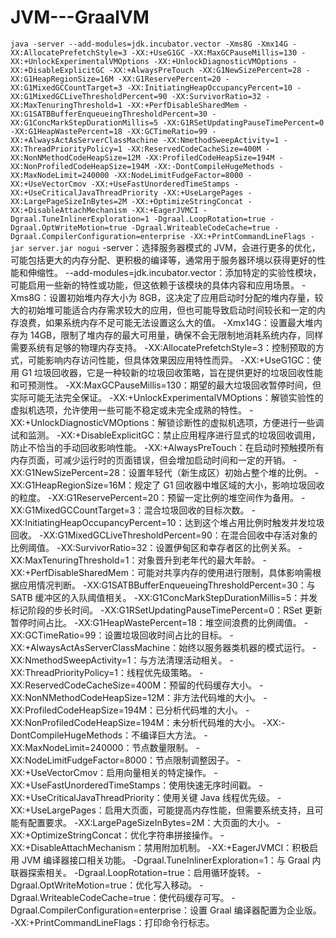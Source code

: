 # JVM---GraalVM
`
java -server --add-modules=jdk.incubator.vector -Xms8G -Xmx14G -XX:AllocatePrefetchStyle=3 -XX:+UseG1GC -XX:MaxGCPauseMillis=130 -XX:+UnlockExperimentalVMOptions -XX:+UnlockDiagnosticVMOptions -XX:+DisableExplicitGC -XX:+AlwaysPreTouch -XX:G1NewSizePercent=28 -XX:G1HeapRegionSize=16M -XX:G1ReservePercent=20 -XX:G1MixedGCCountTarget=3 -XX:InitiatingHeapOccupancyPercent=10 -XX:G1MixedGCLiveThresholdPercent=90 -XX:SurvivorRatio=32 -XX:MaxTenuringThreshold=1 -XX:+PerfDisableSharedMem -XX:G1SATBBufferEnqueueingThresholdPercent=30 -XX:G1ConcMarkStepDurationMillis=5 -XX:G1RSetUpdatingPauseTimePercent=0 -XX:G1HeapWastePercent=18 -XX:GCTimeRatio=99 -XX:+AlwaysActAsServerClassMachine -XX:NmethodSweepActivity=1 -XX:ThreadPriorityPolicy=1 -XX:ReservedCodeCacheSize=400M -XX:NonNMethodCodeHeapSize=12M -XX:ProfiledCodeHeapSize=194M -XX:NonProfiledCodeHeapSize=194M -XX:-DontCompileHugeMethods -XX:MaxNodeLimit=240000 -XX:NodeLimitFudgeFactor=8000 -XX:+UseVectorCmov -XX:+UseFastUnorderedTimeStamps -XX:+UseCriticalJavaThreadPriority -XX:+UseLargePages -XX:LargePageSizeInBytes=2M -XX:+OptimizeStringConcat -XX:+DisableAttachMechanism -XX:+EagerJVMCI -Dgraal.TuneInlinerExploration=1 -Dgraal.LoopRotation=true -Dgraal.OptWriteMotion=true -Dgraal.WriteableCodeCache=true -Dgraal.CompilerConfiguration=enterprise -XX:+PrintCommandLineFlags -jar server.jar nogui
`
-server：选择服务器模式的 JVM，会进行更多的优化，可能包括更大的内存分配、更积极的编译等，通常用于服务器环境以获得更好的性能和伸缩性。
--add-modules=jdk.incubator.vector：添加特定的实验性模块，可能启用一些新的特性或功能，但这依赖于该模块的具体内容和应用场景。
-Xms8G：设置初始堆内存大小为 8GB，这决定了应用启动时分配的堆内存量，较大的初始堆可能适合内存需求较大的应用，但也可能导致启动时间较长和一定的内存浪费，如果系统内存不足可能无法设置这么大的值。
-Xmx14G：设置最大堆内存为 14GB，限制了堆内存的最大可用量，确保不会无限制地消耗系统内存，同样需要系统有足够的物理内存支持。
-XX:AllocatePrefetchStyle=3：控制预取的方式，可能影响内存访问性能，但具体效果因应用特性而异。
-XX:+UseG1GC：使用 G1 垃圾回收器，它是一种较新的垃圾回收策略，旨在提供更好的垃圾回收性能和可预测性。
-XX:MaxGCPauseMillis=130：期望的最大垃圾回收暂停时间，但实际可能无法完全保证。
-XX:+UnlockExperimentalVMOptions：解锁实验性的虚拟机选项，允许使用一些可能不稳定或未完全成熟的特性。
-XX:+UnlockDiagnosticVMOptions：解锁诊断性的虚拟机选项，方便进行一些调试和监测。
-XX:+DisableExplicitGC：禁止应用程序进行显式的垃圾回收调用，防止不恰当的手动回收影响性能。
-XX:+AlwaysPreTouch：在启动时预触摸所有内存页面，可减少运行时的页面错误，但会增加启动时间和一定的开销。
-XX:G1NewSizePercent=28：设置年轻代（新生成区）初始占整个堆的比例。
-XX:G1HeapRegionSize=16M：规定了 G1 回收器中堆区域的大小，影响垃圾回收的粒度。
-XX:G1ReservePercent=20：预留一定比例的堆空间作为备用。
-XX:G1MixedGCCountTarget=3：混合垃圾回收的目标次数。
-XX:InitiatingHeapOccupancyPercent=10：达到这个堆占用比例时触发并发垃圾回收。
-XX:G1MixedGCLiveThresholdPercent=90：在混合回收中存活对象的比例阈值。
-XX:SurvivorRatio=32：设置伊甸区和幸存者区的比例关系。
-XX:MaxTenuringThreshold=1：对象晋升到老年代的最大年龄。
-XX:+PerfDisableSharedMem：可能对共享内存的使用进行限制，具体影响需根据应用情况判断。
-XX:G1SATBBufferEnqueueingThresholdPercent=30：与 SATB 缓冲区的入队阈值相关。
-XX:G1ConcMarkStepDurationMillis=5：并发标记阶段的步长时间。
-XX:G1RSetUpdatingPauseTimePercent=0：RSet 更新暂停时间占比。
-XX:G1HeapWastePercent=18：堆空间浪费的比例阈值。
-XX:GCTimeRatio=99：设置垃圾回收时间占比的目标。
-XX:+AlwaysActAsServerClassMachine：始终以服务器类机器的模式运行。
-XX:NmethodSweepActivity=1：与方法清理活动相关。
-XX:ThreadPriorityPolicy=1：线程优先级策略。
-XX:ReservedCodeCacheSize=400M：预留的代码缓存大小。
-XX:NonNMethodCodeHeapSize=12M：非方法代码堆的大小。
-XX:ProfiledCodeHeapSize=194M：已分析代码堆的大小。
-XX:NonProfiledCodeHeapSize=194M：未分析代码堆的大小。
-XX:-DontCompileHugeMethods：不编译巨大方法。
-XX:MaxNodeLimit=240000：节点数量限制。
-XX:NodeLimitFudgeFactor=8000：节点限制调整因子。
-XX:+UseVectorCmov：启用向量相关的特定操作。
-XX:+UseFastUnorderedTimeStamps：使用快速无序时间戳。
-XX:+UseCriticalJavaThreadPriority：使用关键 Java 线程优先级。
-XX:+UseLargePages：启用大页面，可能提高内存性能，但需要系统支持，且可能有配置要求。
-XX:LargePageSizeInBytes=2M：大页面的大小。
-XX:+OptimizeStringConcat：优化字符串拼接操作。
-XX:+DisableAttachMechanism：禁用附加机制。
-XX:+EagerJVMCI：积极启用 JVM 编译器接口相关功能。
-Dgraal.TuneInlinerExploration=1：与 Graal 内联器探索相关。
-Dgraal.LoopRotation=true：启用循环旋转。
-Dgraal.OptWriteMotion=true：优化写入移动。
-Dgraal.WriteableCodeCache=true：使代码缓存可写。
-Dgraal.CompilerConfiguration=enterprise：设置 Graal 编译器配置为企业版。
-XX:+PrintCommandLineFlags：打印命令行标志。
